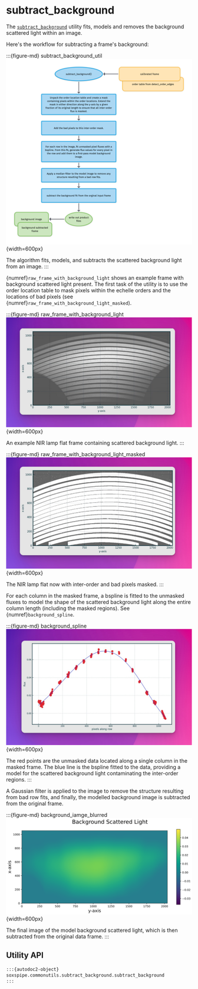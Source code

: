 # subtract_background

The [`subtract_background`](#soxspipe.commonutils.subtract_background) utility fits, models and removes the background scattered light within an image.

Here's the workflow for subtracting a frame's background:

:::{figure-md} subtract_background_util
![](subtract_background.png){width=600px}

The algorithm fits, models, and subtracts the scattered background light from an image.
:::


{numref}`raw_frame_with_background_light` shows an example frame with background scattered light present. The first task of the utility is to use the order location table to mask pixels within the echelle orders and the locations of bad pixels (see {numref}`raw_frame_with_background_light_masked`).


:::{figure-md} raw_frame_with_background_light
![image-20240920135732439](../_images/image-20240920135732439.png){width=600px}

An example NIR lamp flat frame containing scattered background light.
:::

:::{figure-md} raw_frame_with_background_light_masked
![image-20240920140302799](../_images/image-20240920140302799.png){width=600px}

The NIR lamp flat now with inter-order and bad pixels masked.
:::

For each column in the masked frame, a bspline is fitted to the unmasked fluxes to model the shape of the scattered background light along the entire column length (including the masked regions). See {numref}`background_spline`.

:::{figure-md} background_spline
![image-20240920140729800](../_images/image-20240920140729800.png){width=600px}

The red points are the unmasked data located along a single column in the masked frame. The blue line is the bspline fitted to the data, providing a model for the scattered background light contaminating the inter-order regions.
:::


A Gaussian filter is applied to the image to remove the structure resulting from bad row fits, and finally, the modelled background image is subtracted from the original frame. 


:::{figure-md} background_iamge_blurred
![image-20240920135302518](../_images/image-20240920135302518.png){width=600px}

The final image of the model background scattered light, which is then subtracted from the original data frame.
:::



## Utility API



	:::{autodoc2-object} soxspipe.commonutils.subtract_background.subtract_background
	:::
